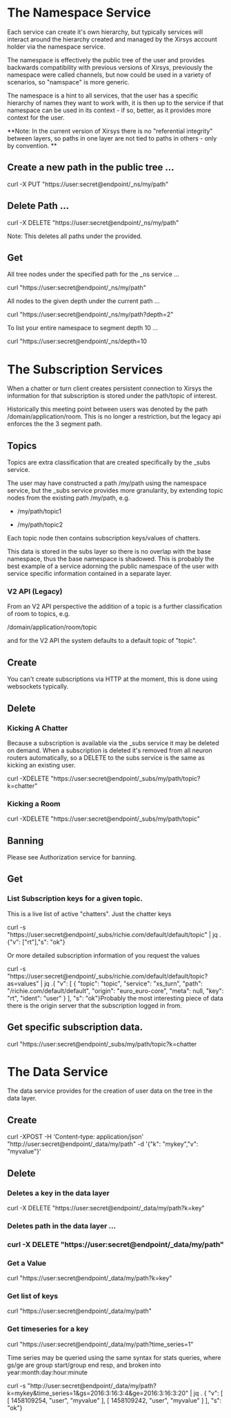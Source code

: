# The Namespace Service

Each service can create it's own hierarchy, but typically services will interact around the hierarchy created and managed by the Xirsys account holder via the namespace service.

The namespace is effectively the public tree of the user and provides backwards compatibility with previous versions of Xirsys, previously the namespace were called channels, but now could be used in a variety of scenarios, so "namspace" is more generic.

The namespace is a hint to all services, that the user has a specific hierarchy of names they want to work with, it is then up to the service if that namespace can be used in its context - if so, better, as it provides more context for the user.

**Note: In the current version of Xirsys there is no "referential integrity" between layers, so paths in one layer are not tied to paths in others - only by convention.
**
## Create a new path in the public tree …

curl -X PUT "https://user:secret@endpoint/_ns/my/path"

## Delete Path ...

curl -X DELETE "https://user:secret@endpoint/_ns/my/path"

Note: This deletes all paths under the provided.

## Get

All tree nodes under the specified path for the _ns service …

curl "https://user:secret@endpoint/_ns/my/path"

All nodes to the given depth under the current path …

curl "https://user:secret@endpoint/_ns/my/path?depth=2"

To list your entire namespace to segment depth 10 …

curl "https://user:secret@endpoint/_ns/depth=10

# The Subscription Services

When a chatter or turn client creates persistent connection to Xirsys the information for that subscription is stored under the path/topic of interest.

Historically this meeting point between users was denoted by the path /domain/application/room. This is no longer a restriction, but the legacy api enforces the the 3 segment path.

## Topics

Topics are extra classification that are created specifically by the _subs service.

The user may have constructed a path /my/path using the namespace service, but the _subs service provides more granularity, by extending topic nodes from the existing path /my/path, e.g.

* /my/path/topic1

* /my/path/topic2

Each topic node then contains subscription keys/values of chatters.

This data is stored in the subs layer so there is no overlap with the base namespace, thus the base namespace is shadowed. This is probably the best example of a service adorning the public namespace of the user with service specific information contained in a separate layer.

### V2 API (Legacy)

From an V2 API perspective the addition of a topic is a further classification of room to topics, e.g.

/domain/application/room/topic

and for the V2 API the system defaults to a default topic of "topic".

## Create

You can't create subscriptions via HTTP at the moment, this is done using websockets typically.

## Delete

### Kicking A Chatter

Because a subscription is available via the _subs service it may be deleted on demand. When a subscription is deleted it's removed from all neuron routers automatically, so a DELETE to the subs service is the same as kicking an existing user.

curl -XDELETE "https://user:secret@endpoint/_subs/my/path/topic?k=chatter"

### Kicking a Room

curl -XDELETE "https://user:secret@endpoint/_subs/my/path/topic"

## Banning

Please see Authorization service for banning.

## Get

### List Subscription keys for a given topic.

This is a live list of active "chatters". Just the chatter keys

curl -s "https://user:secret@endpoint/_subs/richie.com/default/default/topic" | jq .{"v": ["rt"],"s": "ok"}

Or more detailed subscription information of you request the values

curl -s "https://user:secret@endpoint/_subs/richie.com/default/default/topic?as=values" | jq .{ "v": [ { "topic": "topic", "service": "xs_turn", "path": "/richie.com/default/default", "origin": "euro_euro-core", "meta": null, "key": "rt", "ident": "user" } ], "s": "ok"}Probably the most interesting piece of data there is the origin server that the subscription logged in from.

## Get specific subscription data.

curl "https://user:secret@endpoint/_subs/my/path/topic?k=chatter

# The Data Service

The data service provides for the creation of user data on the tree in the data layer.

## Create

curl -XPOST -H 'Content-type: application/json' "http://user:secret@endpoint/_data/my/path" -d '{"k": "mykey","v": "myvalue"}'

## Delete

### Deletes a key in the data layer

curl -X DELETE "https://user:secret@endpoint/_data/my/path?k=key"

### Deletes path in the data layer …

### curl -X DELETE "https://user:secret@endpoint/_data/my/path"

### Get a Value

curl "https://user:secret@endpoint/_data/my/path?k=key"

### Get list of keys

curl "https://user:secret@endpoint/_data/my/path"

### Get timeseries for a key

curl "https://user:secret@endpoint/_data/my/path?time_series=1"

Time series may be queried using the same syntax for stats queries, where gs/ge are group start/group end resp, and broken into year:month:day:hour:minute

curl -s "http://user:secret@endpoint/_data/my/path?k=mykey&time_series=1&gs=2016:3:16:3:4&ge=2016:3:16:3:20" | jq . { "v": [ [ 1458109254, "user", "myvalue" ], [ 1458109242, "user", "myvalue" ] ], "s": "ok"}
